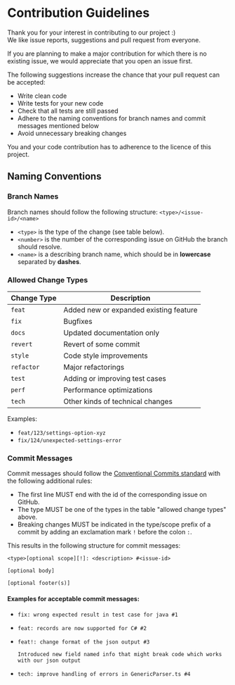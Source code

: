 # Contribution Guidelines

Thank you for your interest in contributing to our project :)<br>
We like issue reports, suggestions and pull request from everyone.

If you are planning to make a major contribution for which there is no existing issue, we would appreciate that you open an issue first.

The following suggestions increase the chance that your pull request can be accepted:

-   Write clean code
-   Write tests for your new code
-   Check that all tests are still passed
-   Adhere to the naming conventions for branch names and commit messages mentioned below
-   Avoid unnecessary breaking changes

You and your code contribution has to adherence to the licence of this project.

## Naming Conventions

### Branch Names

Branch names should follow the following structure: `<type>/<issue-id>/<name>`

-   `<type>` is the type of the change (see table below).
-   `<number>` is the number of the corresponding issue on GitHub the branch should resolve.
-   `<name>` is a describing branch name, which should be in **lowercase** separated by **dashes**.

### Allowed Change Types

| Change Type | Description                            |
| ----------- | -------------------------------------- |
| `feat`      | Added new or expanded existing feature |
| `fix`       | Bugfixes                               |
| `docs`      | Updated documentation only             |
| `revert`    | Revert of some commit                  |
| `style`     | Code style improvements                |
| `refactor`  | Major refactorings                     |
| `test`      | Adding or improving test cases         |
| `perf`      | Performance optimizations              |
| `tech`      | Other kinds of technical changes       |

Examples:

-   `feat/123/settings-option-xyz`
-   `fix/124/unexpected-settings-error`

### Commit Messages

Commit messages should follow the [Conventional Commits standard](https://www.conventionalcommits.org/en/v1.0.0/) with the following additional rules:

-   The first line MUST end with the id of the corresponding issue on GitHub.
-   The type MUST be one of the types in the table "allowed change types" above.
-   Breaking changes MUST be indicated in the type/scope prefix of a commit by adding an exclamation mark `!` before the colon `:`.

This results in the following structure for commit messages:

```
<type>[optional scope][!]: <description> #<issue-id>

[optional body]

[optional footer(s)]
```

#### Examples for acceptable commit messages:

-   `fix: wrong expected result in test case for java #1`
-   `feat: records are now supported for C# #2`
-   ```
    feat!: change format of the json output #3

    Introduced new field named info that might break code which works with our json output
    ```

-   `tech: improve handling of errors in GenericParser.ts #4`
